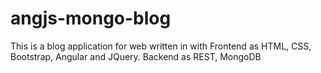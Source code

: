 # angjs-mongo-blog
This is a blog application for web written in with Frontend as HTML, CSS, Bootstrap, Angular and JQuery. Backend as REST, MongoDB
